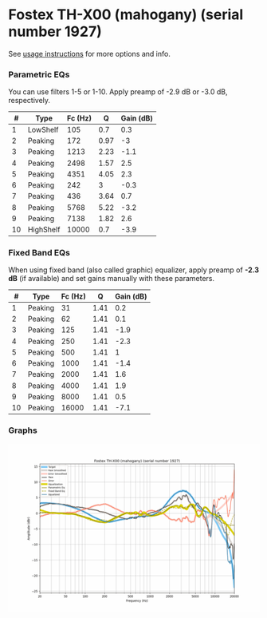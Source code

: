 # Fostex TH-X00 (mahogany) (serial number 1927)
See [usage instructions](https://github.com/jaakkopasanen/AutoEq#usage) for more options and info.

### Parametric EQs
You can use filters 1-5 or 1-10. Apply preamp of -2.9 dB or -3.0 dB, respectively.

|   # | Type      |   Fc (Hz) |    Q |   Gain (dB) |
|-----|-----------|-----------|------|-------------|
|   1 | LowShelf  |       105 | 0.7  |         0.3 |
|   2 | Peaking   |       172 | 0.97 |        -3   |
|   3 | Peaking   |      1213 | 2.23 |        -1.1 |
|   4 | Peaking   |      2498 | 1.57 |         2.5 |
|   5 | Peaking   |      4351 | 4.05 |         2.3 |
|   6 | Peaking   |       242 | 3    |        -0.3 |
|   7 | Peaking   |       436 | 3.64 |         0.7 |
|   8 | Peaking   |      5768 | 5.22 |        -3.2 |
|   9 | Peaking   |      7138 | 1.82 |         2.6 |
|  10 | HighShelf |     10000 | 0.7  |        -3.9 |

### Fixed Band EQs
When using fixed band (also called graphic) equalizer, apply preamp of **-2.3 dB** (if available) and set gains manually with these parameters.

|   # | Type    |   Fc (Hz) |    Q |   Gain (dB) |
|-----|---------|-----------|------|-------------|
|   1 | Peaking |        31 | 1.41 |         0.2 |
|   2 | Peaking |        62 | 1.41 |         0.1 |
|   3 | Peaking |       125 | 1.41 |        -1.9 |
|   4 | Peaking |       250 | 1.41 |        -2.3 |
|   5 | Peaking |       500 | 1.41 |         1   |
|   6 | Peaking |      1000 | 1.41 |        -1.4 |
|   7 | Peaking |      2000 | 1.41 |         1.6 |
|   8 | Peaking |      4000 | 1.41 |         1.9 |
|   9 | Peaking |      8000 | 1.41 |         0.5 |
|  10 | Peaking |     16000 | 1.41 |        -7.1 |

### Graphs
![](./Fostex%20TH-X00%20(mahogany)%20(serial%20number%201927).png)
